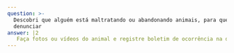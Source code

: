 ```yaml
---
question: >-
  Descobri que alguém está maltratando ou abandonando animais, para quem devo
  denunciar
answer: |2
   Faça fotos ou vídeos do animal e registre boletim de ocorrência na delegacia de polícia. O registro pode ser feito on-line e de forma anônima.
---
```


